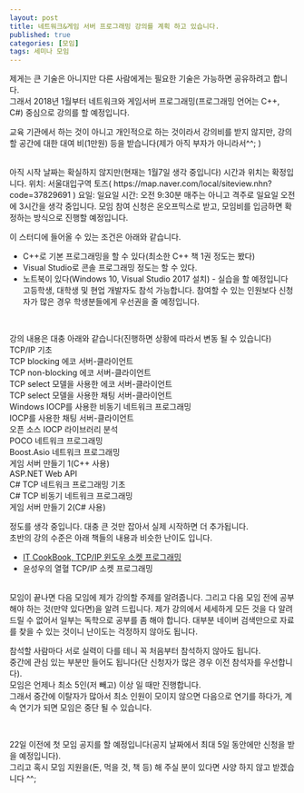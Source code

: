 ```yaml
---
layout: post
title: 네트워크&게임 서버 프로그래밍 강의를 계획 하고 있습니다.
published: true
categories: [모임]
tags: 세미나 모임
---
```

제게는 큰 기술은 아니지만 다른 사람에게는 필요한 기술은 가능하면 공유하려고 합니다.  
그래서 2018년 1월부터 네트워크와 게임서버 프로그래밍(프로그래밍 언어는 C++, C#) 중심으로 강의를 할 예정입니다.  
   
교육 기관에서 하는 것이 아니고 개인적으로 하는 것이라서 강의비를 받지 않지만, 강의할 공간에 대한 대여 비(1만원) 등을 받습니다(제가 아직 부자가 아니라서^^; )
  
<br>  
아직 시작 날짜는 확실하지 않지만(현재는 1월7일 생각 중입니다) 시간과 위치는 확정입니다.  
위치: 서울대입구역 토즈( https://map.naver.com/local/siteview.nhn?code=37829691 )  
요일: 일요일  
시간: 오전 9:30분  
매주는 아니고 격주로 일요일 오전에 3시간을 생각 중입니다.  
모임 참여 신청은 온오프믹스로 받고, 모임비를 입금하면 확정하는 방식으로 진행할 예정입니다.  
  
<br>  
  
이 스터디에 들어올 수 있는 조건은 아래와 같습니다.  
- C++로 기본 프로그래밍을 할 수 있다(최소한 C++ 책 1권 정도는 봤다)  
- Visual Studio로 콘솔 프로그래밍 정도는 할 수 있다.  
- 노트북이 있다(Windows 10, Visual Studio 2017 설치) - 실습을 할 예정입니다  
고등학생, 대학생 및 현업 개발자도 참석 가능합니다. 참여할 수 있는 인원보다 신청자가 많은 경우 학생분들에게 우선권을 줄 예정입니다.  
  
<br>  
  
강의 내용은 대충 아래와 같습니다(진행하면 상황에 따라서 변동 될 수 있습니다)  
TCP/IP 기초  
TCP blocking 에코 서버-클라이언트  
TCP non-blocking 에코 서버-클라이언트  
TCP select 모델을 사용한 에코 서버-클라이언트  
TCP select 모델을 사용한 채팅 서버-클라이언트  
Windows IOCP를 사용한 비동기 네트워크 프로그래밍  
IOCP를 사용한 채팅 서버-클라이언트  
오픈 소스 IOCP 라이브러리 분석  
POCO 네트워크 프로그래밍  
Boost.Asio 네트워크 프로그래밍  
게임 서버 만들기 1(C++ 사용)  
ASP.NET Web API  
C# TCP 네트워크 프로그래밍 기초  
C# TCP 비동기 네트워크 프로그래밍  
게임 서버 만들기 2(C# 사용)  
  
정도를 생각 중입니다. 대충 큰 것만 잡아서 실제 시작하면 더 추가됩니다.  
초반의 강의 수준은 아래 책들의 내용과 비슷한 난이도 입니다.  
- [IT CookBook, TCP/IP 윈도우 소켓 프로그래밍](http://www.hanbit.co.kr/store/books/look.php?p_code=B1196865370)
- 윤성우의 열혈 TCP/IP 소켓 프로그래밍  
  
<br>  
모임이 끝나면 다음 모임에 제가 강의할 주제를 알려줍니다.   
그리고 다음 모임 전에 공부해야 하는 것(만약 있다면)을 알려 드립니다.  
제가 강의에서 세세하게 모든 것을 다 알려드릴 수 없어서 일부는 독학으로 공부를 좀 해야 합니다.  
대부분 네이버 검색만으로 자료를 찾을 수 있는 것이니 난이도는 걱정하지 않아도 됩니다.  
  
<br>  
    
참석할 사람마다 서로 실력이 다를 테니 꼭 처음부터 참석하지 않아도 됩니다.  
중간에 관심 있는 부분만 들어도 됩니다(단 신청자가 많은 경우 이전 참석자를 우선합니다).  
모임은 언제나 최소 5인(저 빼고) 이상 일 때만 진행합니다.  
그래서 중간에 이탈자가 많아서 최소 인원이 모이지 않으면 다음으로 연기를 하다가, 계속 연기가 되면 모임은 중단 될 수 있습니다.    
  
<br>  
  
22일 이전에 첫 모임 공지를 할 예정입니다(공지 날짜에서 최대 5일 동안에만 신청을 받을 예정입니다).  
그리고 혹시 모임 지원을(돈, 먹을 것, 책 등) 해 주실 분이 있다면 사양 하지 않고 받겠습니다 ^^;  
  
